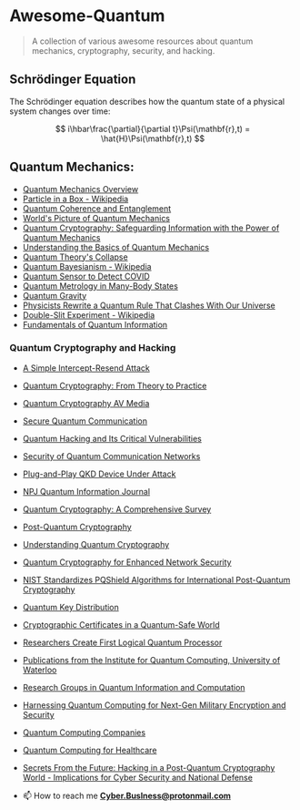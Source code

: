# Awesome-Quantum
> A collection of various awesome resources about quantum mechanics, cryptography, security, and hacking.

## Schrödinger Equation
The Schrödinger equation describes how the quantum state of a physical system changes over time:

$$
i\hbar\frac{\partial}{\partial t}\Psi(\mathbf{r},t) = \hat{H}\Psi(\mathbf{r},t)
$$


## Quantum Mechanics:
- [Quantum Mechanics Overview](https://physics.aps.org/articles/v13/109)
- [Particle in a Box - Wikipedia](https://en.wikipedia.org/wiki/Particle_in_a_box)
- [Quantum Coherence and Entanglement](https://phys.org/news/2015-06-physicists-quantum-coherence-entanglement-sides.html)
- [World's Picture of Quantum Mechanics](https://www.britannica.com/video/185515/Description-worlds-picture-quantum-mechanics)
- [Quantum Cryptography: Safeguarding Information with the Power of Quantum Mechanics](https://murshedsk135.medium.com/quantum-cryptography-safeguarding-information-with-the-power-of-quantum-mechanics-4217ec1a0e4)
- [Understanding the Basics of Quantum Mechanics](https://fastercapital.com/topics/understanding-the-basics-of-quantum-mechanics.html)
- [Quantum Theory's Collapse](https://www.newscientist.com/article/mg23130820-200-collapse-has-quantum-theorys)
- [Quantum Bayesianism - Wikipedia](https://en.wikipedia.org/wiki/Quantum_Bayesianism)
- [Quantum Sensor to Detect COVID](https://news.mit.edu/2021/quantum-sensor-detect-covid-1220)
- [Quantum Metrology in Many-Body States](https://jila.colorado.edu/arey/research/quantum-metrology-many-body-states)
- [Quantum Gravity](https://en.wikipedia.org/wiki/Quantum_gravity)
- [Physicists Rewrite a Quantum Rule That Clashes With Our Universe](https://www.wired.com/story/physicists-rewrite-a-quantum-rule-that-clashes-with-our-universe/)
- [Double-Slit Experiment - Wikipedia](https://en.wikipedia.org/wiki/Double-slit_experiment)
- [Fundamentals of Quantum Information](https://physicsworld.com/a/fundamentals-of-quantum-information/)

### Quantum Cryptography and Hacking
- [A Simple Intercept-Resend Attack](https://www.researchgate.net/figure/A-simple-intercept-resend-attack-Eve-intercepts-each-photon-meant-for-Bob-randomly_fig2_251970951)
- [Quantum Cryptography: From Theory to Practice](https://www.mdpi.com/2304-6732/9/8/527)
- [Quantum Cryptography AV Media](https://av.tib.eu/media/38696)
- [Secure Quantum Communication](https://www.mdpi.com/2227-7390/11/12/2681)
- [Quantum Hacking and Its Critical Vulnerabilities](https://techxplore.com/news/2023-06-quantum-hacking-critical-vulnerabilities-key.html)
- [Security of Quantum Communication Networks](https://www.nature.com/articles/s41534-020-00358-y)
- [Plug-and-Play QKD Device Under Attack](https://link.springer.com/article/10.1007/s13538-022-01246-w)
- [NPJ Quantum Information Journal](https://www.nature.com/articles/npjqi201625)
- [Quantum Cryptography: A Comprehensive Survey](https://www.researchgate.net/publication/371606438_Quantum_Cryptography_for_Enhanced_Network_Security_A_Comprehensive_Survey_of_Research_Developments_and_Future_Directions)
- [Post-Quantum Cryptography](https://www.bbvaopenmind.com/en/technology/digital-world/understanding-quantum-cryptography/)
- [Understanding Quantum Cryptography](https://www.mdpi.com/2624-831X/2/1/5)
- [Quantum Cryptography for Enhanced Network Security](https://crypto.stackexchange.com/questions/51311/what-makes-quantum-cryptography-secure)
- [NIST Standardizes PQShield Algorithms for International Post-Quantum Cryptography](https://semiwiki.com/security/pqshield/319771-nist-standardizes-pqshield-algorithms-for-international-post-quantum-cryptography/)
- [Quantum Key Distribution](https://www.etsi.org/committee/1430-qkd)
- [Cryptographic Certificates in a Quantum-Safe World](https://www.isara.com/blog-posts/cryptographic-certificates-quantum-safe.html)
- [Researchers Create First Logical Quantum Processor](https://news.harvard.edu/gazette/story/2023/12/researchers-create-first-logical-quantum-processor/)
- [Publications from the Institute for Quantum Computing, University of Waterloo](https://uwaterloo.ca/institute-for-quantum-computing/research/publications)
- [Research Groups in Quantum Information and Computation](https://www.physics.ox.ac.uk/research/theme/quantum-information-and-computation/research-groups)
- [Harnessing Quantum Computing for Next-Gen Military Encryption and Security](https://www.karveinternational.com/insights/harnessing-quantum-computing-for-next-gen-military-encryption-and-security)
- [Quantum Computing Companies](https://thequantuminsider.com/2023/12/29/quantum-computing-companies/)
- [Quantum Computing for Healthcare](https://www.mdpi.com/1999-5903/15/3/94)


- [Secrets From the Future: Hacking in a Post-Quantum Cryptography World - Implications for Cyber Security and National Defense](https://www.researchgate.net/publication/379513733_Title_Secrets_From_the_Future_Hacking_in_a_Post-Quantum_Cryptography_World_Implications_for_Cyber_Security_and_National_Defense)



- 📫 How to reach me **Cyber.Buslness@protonmail.com**

